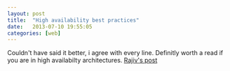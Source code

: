 ```yaml
---
layout: post
title:  "High availability best practices"
date:   2013-07-10 19:55:05
categories: [web]
---
```


Couldn't have said it better, i agree with every line.
Definitly worth a read if you are in high availabilty architectures.
[Rajiv's post](http://eranki.tumblr.com/post/27076431887/scaling-lessons-learned-at-dropbox-part-1)
